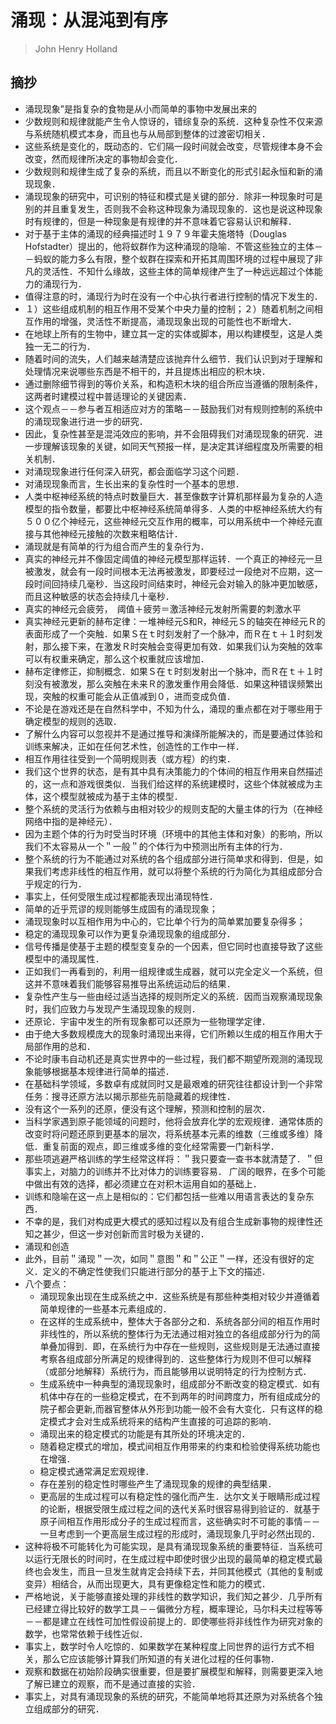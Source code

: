 # 涌现：从混沌到有序
> John Henry Holland

## 摘抄
- 涌现现象”是指复杂的食物是从小而简单的事物中发展出来的
- 少数规则和规律就能产生令人惊讶的，错综复杂的系统．这种复杂性不仅来源与系统随机模式本身，而且也与从局部到整体的过渡密切相关．
- 这些系统是变化的，既动态的．它们隔一段时间就会改变，尽管规律本身不会改变，然而规律所决定的事物却会变化．
- 少数规则和规律生成了复杂的系统，而且以不断变化的形式引起永恒和新的涌现现象．
- 涌现现象的研究中，可识别的特征和模式是关键的部分．除非一种现象时可是别的并且重复发生，否则我不会称这种现象为涌现现象的．这也是说这种现象时有规律的，但是一种现象是有规律的并不意味着它容易认识和解释．
- 对于基于主体的涌现的经典描述时１９７９年霍夫施塔特（Douglas Hofstadter）提出的，他将蚁群作为这种涌现的隐喻．不管这些独立的主体－－蚂蚁的能力多么有限，整个蚁群在探索和开拓其周围环境的过程中展现了非凡的灵活性．不知什么缘故，这些主体的简单规律产生了一种远远超过个体能力的涌现行为．
- 值得注意的时，涌现行为时在没有一个中心执行者进行控制的情况下发生的．
- １）这些组成机制的相互作用不受某个中央力量的控制；２）随着机制之间相互作用的增强，灵活性不断提高，涌现现象出现的可能性也不断增大．
- 在地球上所有的生物中，建立其一定的实体或脚本，用以构建模型，这是人类独一无二的行为．
- 随着时间的流失，人们越来越清楚应该抛弃什么细节．我们认识到对于理解和处理情况来说哪些东西是不相干的，并且提炼出相应的积木块．
- 通过删除细节得到的等价关系，和构造积木块的组合所应当遵循的限制条件，这两者时建模过程中普适理论的关键因素．
- 这个观点－－参与者互相适应对方的策略－－鼓励我们对有规则控制的系统中的涌现现象进行进一步的研究．
- 因此，复杂性甚至是混沌效应的影响，并不会阻碍我们对涌现现象的研究．进一步理解该现象的关键，如同天气预报一样，是决定其详细程度及所需要的相关机制．
- 对涌现现象进行任何深入研究，都会面临学习这个问题．
- 对涌现现象而言，生长出来的复杂性时一个基本的思想．
- 人类中枢神经系统的特点时数量巨大．甚至像数字计算机那样最为复杂的人造模型的指令数量，都要比中枢神经系统简单得多．人类的中枢神经系统大约有５００亿个神经元，这些神经元交互作用的概率，可以用系统中一个神经元直接与其他神经元接触的次数来粗略估计．
- 涌现就是有简单的行为组合而产生的复杂行为．
- 真实的神经元并不像固定阈值的神经元模型那样运转．一个真正的神经元一旦被激发，就会有一段时间根本无法再被激发，即要经过一段绝对不应期，这一段时间回持续几毫秒．当这段时间结束时，神经元会对输入的脉冲更加敏感，而且这种敏感的状态会持续几十毫秒．
- 真实的神经元会疲劳，　阈值＋疲劳＝激活神经元发射所需要的刺激水平
- 真实神经元更新的赫布定律：一堆神经元S和R，神经元Ｓ的轴突在神经元Ｒ的表面形成了一个突触．如果Ｓ在ｔ时刻发射了一个脉冲，而Ｒ在ｔ＋１时刻发射，那么接下来，在激发Ｒ时突触会变得更加有效．如果我们认为突触的效率可以有权重来确定，那么这个权重就应该增加．
- 赫布定律修正，抑制概念．如果Ｓ在ｔ时刻发射出一个脉冲，而Ｒ在ｔ＋１时刻没有被激发，那么突触在未来Ｒ的激发重作用会降低．如果这种错误频繁出现，突触的权重可能会从正值减到０，进而变成负值．
- 不论是在游戏还是在自然科学中，不知为什么，涌现的重点都在对于哪些用于确定模型的规则的选取．
- 了解什么内容可以忽视并不是通过推导和演绎所能解决的，而是要通过体验和训练来解决，正如在任何艺术性，创造性的工作中一样．
- 相互作用往往受到一个简明规则表（或方程）的约束．
- 我们这个世界的状态，是有其中具有决策能力的个体间的相互作用来自然描述的，这一点和游戏很类似．当我们给这样的系统建模时，这些个体就被成为主体，这个模型就被成为基于主体的模型．
- 整个系统的灵活行为依赖与由相对较少的规则支配的大量主体的行为（在神经网络中指的是神经元）．
- 因为主题个体的行为时受当时环境（环境中的其他主体和对象）的影响，所以我们不太容易从一个＂一般＂的个体行为中预测出所有主体的行为．
- 整个系统的行为不能通过对系统的各个组成部分进行简单求和得到．但是，如果我们考虑非线性的相互作用，就可以将整个系统的行为简化为其组成部分合乎规定的行为．
- 事实上，任何受限生成过程都能表现出涌现特性．
- 简单的近乎荒谬的规则能够生成固有的涌现现象；
- 涌现现象时以互相作用为中心的，它比单个行为的简单累加要复杂得多；
- 稳定的涌现现象可以作为更复杂涌现现象的组成部分．
- 信号传播是使基于主题的模型变复杂的一个因素，但它同时也直接导致了这些模型中的涌现属性．
- 正如我们一再看到的，利用一组规律或生成器，就可以完全定义一个系统，但这并不意味着我们能够容易推导出系统运动后的结果．
- 复杂性产生与一些由经过适当选择的规则所定义的系统．因而当观察涌现现象时，我们应致力与发现产生涌现现象的规则．
- 还原论．宇宙中发生的所有现象都可以还原为一些物理学定律．
- 由于绝大多数规模庞大的现象时涌现出来得，它们所赖以生成的相互作用大于局部作用的总和．
- 不论时康韦自动机还是真实世界中的一些过程，我们都不期望所观测的涌现现象能够根据基本规律进行简单的描述．
- 在基础科学领域，多数卓有成就同时又是最艰难的研究往往都设计到一个非常任务：搜寻还原方法以揭示那些先前隐藏着的规律性．
- 没有这个一系列的还原，便没有这个理解，预测和控制的层次．
- 当科学家遇到原子能领域的问题时，他将会放弃化学的宏观规律．通常体质的改变时将问题还原到更基本的层次，将系统基本元素的维数（三维或多维）降低．重复前面的观点，即三维或多维的变化经常需要一门新科学．
- 那些项逃避严格训练的学生经常这样将：＂我只要查一查书本就清楚了．＂但事实上，对脑力的训练并不比对体力的训练要容易． 广阔的眼界，在多个可能中做出有效的选择，都必须建立在对积木运用自如的基础上．
- 训练和隐喻在这一点上是相似的：它们都包括一些难以用语言表达的复杂东西．
- 不幸的是，我们对构成更大模式的感知过程以及有组合生成新事物的规律性还知之甚少，但这一步对创新而言时极为关键的．
- 涌现和创造
- 此外，目前＂涌现＂一次，如同＂意图＂和＂公正＂一样，还没有很好的定义．定义的不确定性使我们只能进行部分的基于上下文的描述．
- 八个要点：
  - 涌现现象出现在生成系统之中．这些系统是有那些种类相对较少并遵循着简单规律的一些基本元素组成的．
  - 在这样的生成系统中，整体大于各部分之和．系统各部分间的相互作用时非线性的，所以系统的整体行为无法通过相对独立的各组成部分行为的简单叠加得到．即，在系统行为中存在一些规则，这些规则是无法通过直接考察各组成部分所满足的规律得到的．这些整体行为规则不但可以解释（或部分地解释）系统行为，而且能够用以说明特定的行为控制方式．
  - 生成系统中一种典型的涌现现象时，组成部分不断改变的稳定模式．如有机体中存在的一些稳定模式，在不到两年的时间跨度力，所有组成成分的院子都会更新,而器官整体从外形到功能一般不会有大变化．只有这样的稳定模式才会对生成系统将来的结构产生直接的可追踪的影响．
  - 涌现出来的稳定模式的功能是有其所处的环境决定的．
  - 随着稳定模式的增加，模式间相互作用带来的约束和检验使得系统功能也在增强．
  - 稳定模式通常满足宏观规律．
  - 存在差别的稳定性时哪些产生了涌现现象的规律的典型结果．
  - 更高层的生成过程可以有稳定性的强化而产生．达尔文关于眼睛形成过程的论断，根据受限生成过程之间的迭代关系时很容易得到验证的．就基于原子间相互作用形成分子的生成过程而言，这些确实时不可能的事情－－一旦考虑到一个更高层生成过程的形成时，涌现现象几乎时必然出现的．
- 这种将极不可能转化为可能实现，是具有涌现现象系统的重要特征．当系统可以运行无限长的时间时，在生成过程中即使时很少出现的最简单的稳定模式最终也会发生，而且一旦发生就肯定会持续下去，并同其他模式（其他的复制或变异）相结合，从而出现更大，具有更像稳定性和能力的模式．
- 严格地说，关于能够直接处理的非线性的数学知识，我们知之甚少．几乎所有已经建立得比较好的数学工具－－偏微分方程，概率理论，马尔科夫过程等等－－都是建立在线性可加性假设前提上的．即使哪些将非线性作为研究对象的数学，也常常依赖于线性近似．
- 事实上，数学时令人吃惊的．如果数学在某种程度上同世界的运行方式不相关，那么它应该能够计算我们所知道的有关进化过程的任何事物．
- 观察和数据在初始阶段确实很重要，但是要扩展模型和解释，则需要更深入地了解已建立的观察，而不是通过直接的实验．
- 事实上，对具有涌现现象的系统的研究，不能简单地将其还原为对系统各个独立组成部分的研究．
